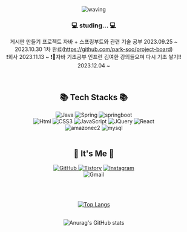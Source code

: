 <div align="center">
  
![waving](https://capsule-render.vercel.app/api?type=waving&height=200&text=Park-soo!&fontAlign=80&fontAlignY=40&color=gradient)
<br>


### 💻 studing... 💻

  게시판 만들기 프로젝트 자바 + 스프링부트와 관련 기술 공부 2023.09.25 ~ 2023.10.30 1차 완료(https://github.com/park-soo/project-board)  
❗️회사 2023.11.13 ~
❗️자바 기초공부 인프런 김여한 강의들으며 다시 기초 쌓기!!  2023.12.04 ~

<br/>
    
## 📚 Tech Stacks 📚
    
<img alt="Java" src ="https://img.shields.io/badge/Java-007396.svg?&style=for-the-badge&logo=Java&logoColor=white"/>
<img alt="Spring" src ="https://img.shields.io/badge/Spring-6DB33F.svg?&style=for-the-badge&logo=Spring&logoColor=white"/>
<img alt="springboot" src ="https://img.shields.io/badge/springboot-6DB33F.svg?&style=for-the-badge&logo=springboot&logoColor=white"/> <br/> 
<img alt="Html" src ="https://img.shields.io/badge/HTML-E34F26.svg?&style=for-the-badge&logo=HTML5&logoColor=white"/>
<img alt="CSS3" src ="https://img.shields.io/badge/CSS3-FF9933.svg?&style=for-the-badge&logo=CSS3&logoColor=white"/>
<img alt="JavaScript" src ="https://img.shields.io/badge/JavaScript-F7DF1E.svg?&style=for-the-badge&logo=JavaScript&logoColor=white"/>
<img alt="JQuery" src ="https://img.shields.io/badge/JQuery-0769AD .svg?&style=for-the-badge&logo=JQuery&logoColor=white"/> 
<img alt="React" src ="https://img.shields.io/badge/React-61DAFB.svg?&style=for-the-badge&logo=React&logoColor=white"/>   <br/> 
<img alt="amazonec2" src ="https://img.shields.io/badge/amazonec2-FF9900.svg?&style=for-the-badge&logo=amazonec2&logoColor=white"/>
<img alt="mysql" src ="https://img.shields.io/badge/mysql-4479A1.svg?&style=for-the-badge&logo=mysql&logoColor=white"/>
<br/>
<br/>


## 🎨 It's Me 🎨
<a href = "https://github.com/park-soo"><img alt="GitHub" src ="https://img.shields.io/badge/GitHub-181717.svg?&style=for-the-badge&logo=GitHub&logoColor=white"/>
</a> <a href = "https://parkman.tistory.com/"> <img alt="Tistory" src ="https://img.shields.io/badge/Tistory-orange.svg?&style=for-the-badge"/></a>
</a> <a href = "https://instagram.com/parkman_xx"> <img alt="Instagram" src ="https://img.shields.io/badge/Instagram-E4405F.svg?&style=for-the-badge&logo=Instagram&logoColor=white"/></a> <br>
<img alt="Gmail" src="https://img.shields.io/badge/parkman.xxx@gmail.com-EA4335.svg?&style=flat-square&logo=Gmail&logoColor=white"/>

<br/><br/>

[![Top Langs](https://github-readme-stats.vercel.app/api/top-langs/?username=park-soo&layout=compact)](https://github.com/anuraghazra/github-readme-stats)
<br/>
<br/>


![Anurag's GitHub stats](https://github-readme-stats.vercel.app/api?username=park-soo&show_icons=true&theme=radical)

<br/>

</div>
